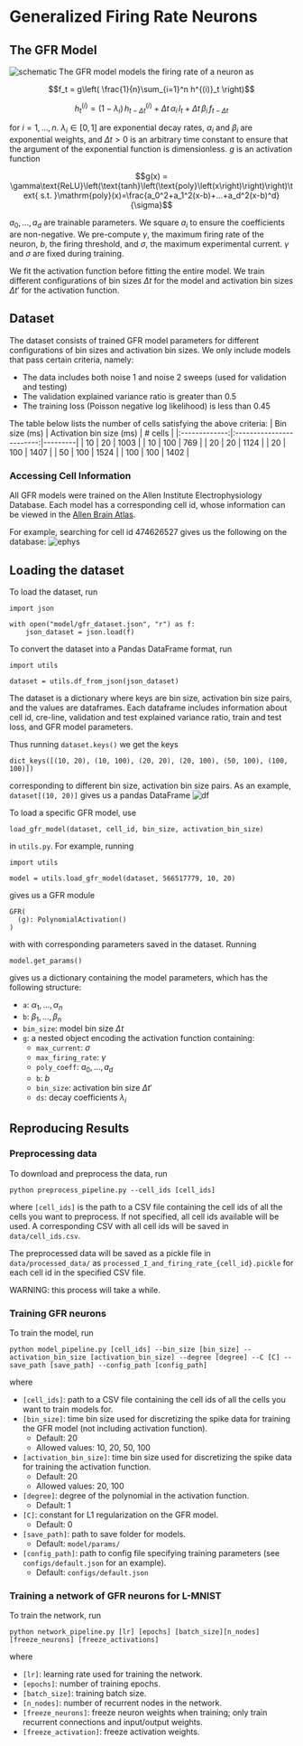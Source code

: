 # Generalized Firing Rate Neurons
## The GFR Model
![schematic](images/schematic.png)
The GFR model models the firing rate of a neuron as

```math
f_t = g\left( \frac{1}{n}\sum_{i=1}^n h^{(i)}_t \right)
```

```math
h^{(i)}_t = (1-\lambda_i)\,h^{(i)}_{t-\Delta t}
  + \Delta t\,\alpha_i\,I_t
  + \Delta t\,\beta_i\,f_{t-\Delta t}
```

for $i=1,\dots,n$. $\lambda_i\in[0,1]$ are exponential decay rates, $\alpha_i$ and $\beta_i$ are exponential weights, and $\Delta t>0$ is an arbitrary time constant to ensure that the argument of the exponential function is dimensionless. $g$ is an activation function

```math
g(x) = \gamma\text{ReLU}\left(\text{tanh}\left(\text{poly}\left(x\right)\right)\right)\text{ s.t. }\mathrm{poly}(x)=\frac{a_0^2+a_1^2(x-b)+...+a_d^2(x-b)^d}{\sigma}
```

$a_0,...,a_d$ are trainable parameters. We square $a_i$ to ensure the coefficients are non-negative. We pre-compute $\gamma$, the maximum firing rate of the neuron, $b$, the firing threshold, and $\sigma$, the maximum experimental current. $\gamma$ and $\sigma$ are fixed during training.

We fit the activation function before fitting the entire model. We train different configurations of bin sizes $\Delta t$ for the model and activation bin sizes $\Delta t'$ for the activation function.

## Dataset
The dataset consists of trained GFR model parameters for different configurations of bin sizes and activation bin sizes. We only include models that pass certain criteria, namely:
- The data includes both noise 1 and noise 2 sweeps (used for validation and testing)
- The validation explained variance ratio is greater than 0.5
- The training loss (Poisson negative log likelihood) is less than 0.45

The table below lists the number of cells satisfying the above criteria:
| Bin size (ms) | Activation bin size (ms) | # cells |
|:-------------:|:------------------------:|---------|
|       10      |            20            | 1003    |
|       10      |            100           | 769     |
|       20      |            20            | 1124    |
|       20      |            100           | 1407    |
|       50      |            100           | 1524    |
|      100      |            100           | 1402    |

### Accessing Cell Information
All GFR models were trained on the Allen Institute Electrophysiology Database. Each model has a corresponding cell id, whose information can be viewed in the [Allen Brain Atlas](https://celltypes.brain-map.org/experiment/electrophysiology/474626527).

For example, searching for cell id 474626527 gives us the following on the database:
![ephys](images/ephys.png)

## Loading the dataset
To load the dataset, run
```
import json

with open("model/gfr_dataset.json", "r") as f:
    json_dataset = json.load(f)
```

To convert the dataset into a Pandas DataFrame format, run
```
import utils

dataset = utils.df_from_json(json_dataset)
```

The dataset is a dictionary where keys are bin size, activation bin size pairs, and the values are dataframes. Each dataframe includes information about cell id, cre-line, validation and test explained variance ratio, train and test loss, and GFR model parameters.

Thus running
``
dataset.keys()
``
we get the keys
```
dict_keys([(10, 20), (10, 100), (20, 20), (20, 100), (50, 100), (100, 100)])
```
corresponding to different bin size, activation bin size pairs. As an example, ``dataset[(10, 20)]`` gives us a pandas DataFrame
![df](images/df.png)

To load a specific GFR model, use
```
load_gfr_model(dataset, cell_id, bin_size, activation_bin_size)
```
in `utils.py`. For example, running
```
import utils

model = utils.load_gfr_model(dataset, 566517779, 10, 20)
```
gives us a GFR module 
```
GFR(
  (g): PolynomialActivation()
)
```
with with corresponding parameters saved in the dataset. Running
```
model.get_params()
```
gives us a dictionary containing the model parameters, which has the following structure:

- `a`: $\alpha_1,\dots,\alpha_n$
- `b`: $\beta_1,\dots,\beta_n$
- `bin_size`: model bin size $\Delta t$
- `g`: a nested object encoding the activation function containing:
    - `max_current`: $\sigma$
    - `max_firing_rate`: $\gamma$
    - `poly_coeff`: $a_0,\dots,a_d$
    - `b`: $b$
    - `bin_size`: activation bin size $\Delta t'$
    - `ds`: decay coefficients $\lambda_i$


## Reproducing Results
### Preprocessing data
To download and preprocess the data, run
```
python preprocess_pipeline.py --cell_ids [cell_ids]
```
where `[cell_ids]` is the path to a CSV file containing the cell ids of all the cells you want to preprocess. If not specified, all cell ids available will be used. A corresponding CSV with all cell ids will be saved in `data/cell_ids.csv`.

The preprocessed data will be saved as a pickle file in `data/processed_data/` as `processed_I_and_firing_rate_{cell_id}.pickle` for each cell id in the specified CSV file.

WARNING: this process will take a while.

### Training GFR neurons
To train the model, run
```
python model_pipeline.py [cell_ids] --bin_size [bin_size] --activation_bin_size [activation_bin_size] --degree [degree] --C [C] --save_path [save_path] --config_path [config_path]
```
where
- `[cell_ids]`: path to a CSV file containing the cell ids of all the cells you want to train models for.
- `[bin_size]`: time bin size used for discretizing the spike data for training the GFR model (not including activation function).
    - Default: 20
    - Allowed values: 10, 20, 50, 100
- `[activation_bin_size]`: time bin size used for discretizing the spike data for training the activation function.
    - Default: 20
    - Allowed values: 20, 100
- `[degree]`: degree of the polynomial in the activation function.
    - Default: 1
- `[C]`: constant for L1 regularization on the GFR model.
    - Default: 0
- `[save_path]`: path to save folder for models.
    - Default: `model/params/`
- `[config_path]`: path to config file specifying training parameters (see `configs/default.json` for an example).
    - Default: `configs/default.json`

### Training a network of GFR neurons for L-MNIST
To train the network, run
```
python network_pipeline.py [lr] [epochs] [batch_size][n_nodes] [freeze_neurons] [freeze_activations]
```
where
- `[lr]`: learning rate used for training the network.
- `[epochs]`: number of training epochs.
- `[batch_size]`: training batch size.
- `[n_nodes]`: number of recurrent nodes in the network.
- `[freeze_neurons]`: freeze neuron weights when training; only train recurrent connections and input/output weights.
- `[freeze_activation]`: freeze activation weights.